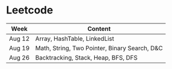 # Leetcode
Week | Content
---- | -------
Aug 12 | Array, HashTable, LinkedList
Aug 19 | Math, String, Two Pointer, Binary Search, D&C
Aug 26 | Backtracking, Stack, Heap, BFS, DFS
